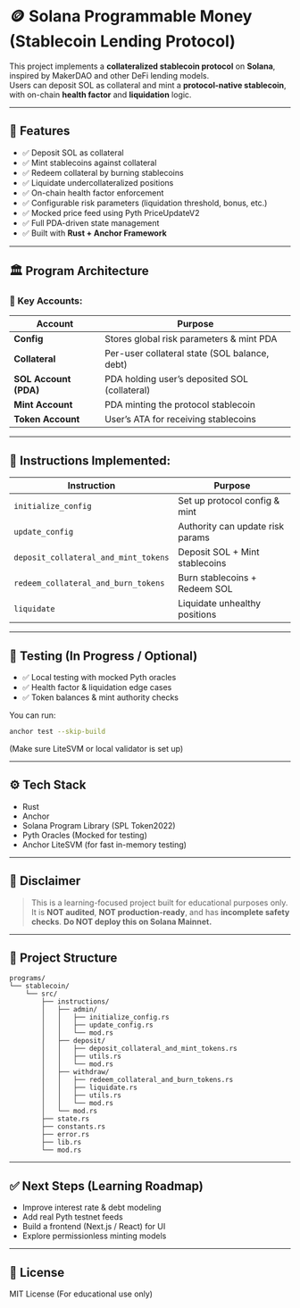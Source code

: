 
# 🪙 Solana Programmable Money (Stablecoin Lending Protocol)

This project implements a **collateralized stablecoin protocol** on **Solana**, inspired by MakerDAO and other DeFi lending models.  
Users can deposit SOL as collateral and mint a **protocol-native stablecoin**, with on-chain **health factor** and **liquidation** logic.

---

## 📌 Features

- ✅ Deposit SOL as collateral  
- ✅ Mint stablecoins against collateral  
- ✅ Redeem collateral by burning stablecoins  
- ✅ Liquidate undercollateralized positions  
- ✅ On-chain health factor enforcement  
- ✅ Configurable risk parameters (liquidation threshold, bonus, etc.)  
- ✅ Mocked price feed using Pyth PriceUpdateV2  
- ✅ Full PDA-driven state management  
- ✅ Built with **Rust + Anchor Framework**

---

## 🏛️ Program Architecture

### 📂 Key Accounts:

| Account               | Purpose                                           |
|---------------------- |-------------------------------------------------- |
| **Config**            | Stores global risk parameters & mint PDA         |
| **Collateral**        | Per-user collateral state (SOL balance, debt)    |
| **SOL Account (PDA)** | PDA holding user’s deposited SOL (collateral)     |
| **Mint Account**      | PDA minting the protocol stablecoin              |
| **Token Account**     | User’s ATA for receiving stablecoins             |

---

## 🧱 Instructions Implemented:

| Instruction                            | Purpose                          |
|--------------------------------------  |-------------------------------- |
| `initialize_config`                   | Set up protocol config & mint   |
| `update_config`                       | Authority can update risk params|
| `deposit_collateral_and_mint_tokens`  | Deposit SOL + Mint stablecoins  |
| `redeem_collateral_and_burn_tokens`   | Burn stablecoins + Redeem SOL   |
| `liquidate`                           | Liquidate unhealthy positions   |

---

## 🧪 Testing (In Progress / Optional)

- ✅ Local testing with mocked Pyth oracles  
- ✅ Health factor & liquidation edge cases  
- ✅ Token balances & mint authority checks  

You can run:

```bash
anchor test --skip-build
````

(Make sure LiteSVM or local validator is set up)

---

## ⚙️ Tech Stack

* Rust
* Anchor
* Solana Program Library (SPL Token2022)
* Pyth Oracles (Mocked for testing)
* Anchor LiteSVM (for fast in-memory testing)

---

## 🚨 Disclaimer

> This is a learning-focused project built for educational purposes only.
> It is **NOT audited**, **NOT production-ready**, and has **incomplete safety checks**.
> **Do NOT deploy this on Solana Mainnet.**

---

## 📂 Project Structure



```
programs/
└── stablecoin/
    └── src/
        ├── instructions/
        │   ├── admin/
        │   │   ├── initialize_config.rs
        │   │   ├── update_config.rs
        │   │   └── mod.rs
        │   ├── deposit/
        │   │   ├── deposit_collateral_and_mint_tokens.rs
        │   │   ├── utils.rs
        │   │   └── mod.rs
        │   ├── withdraw/
        │   │   ├── redeem_collateral_and_burn_tokens.rs
        │   │   ├── liquidate.rs
        │   │   ├── utils.rs
        │   │   └── mod.rs
        │   └── mod.rs
        ├── state.rs
        ├── constants.rs
        ├── error.rs
        ├── lib.rs
        └── mod.rs
```

</details>

---

## ✅ Next Steps (Learning Roadmap)

* Improve interest rate & debt modeling
* Add real Pyth testnet feeds
* Build a frontend (Next.js / React) for UI
* Explore permissionless minting models

---

## 📝 License

MIT License (For educational use only)


